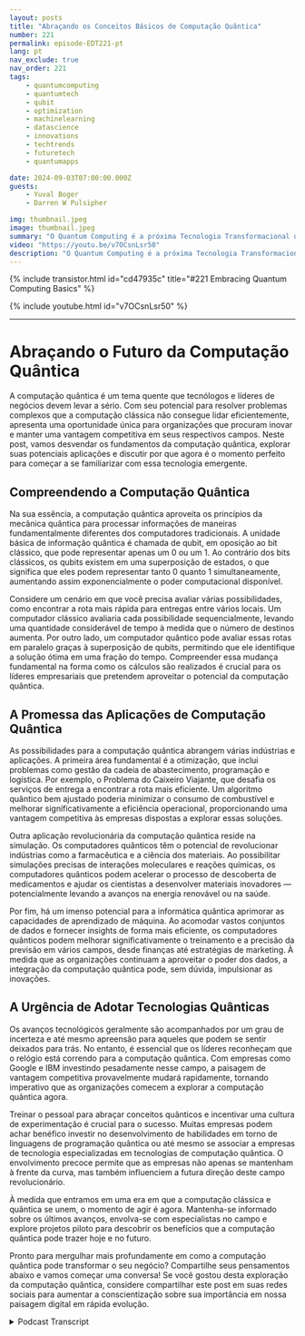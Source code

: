 ```yaml
---
layout: posts
title: "Abraçando os Conceitos Básicos de Computação Quântica"
number: 221
permalink: episode-EDT221-pt
lang: pt
nav_exclude: true
nav_order: 221
tags:
    - quantumcomputing
    - quantumtech
    - qubit
    - optimization
    - machinelearning
    - datascience
    - innovations
    - techtrends
    - futuretech
    - quantumapps

date: 2024-09-03T07:00:00.000Z
guests:
    - Yuval Boger
    - Darren W Pulsipher

img: thumbnail.jpeg
image: thumbnail.jpeg
summary: "O Quantum Computing é a próxima Tecnologia Transformacional que revolucionará o mundo? Ou é apenas mais uma inovação que desaparecerá nos livros de história? Ouça a entrevista de Darren com Yuval Boger, um colega podcaster e CCO da Quera, e mergulhe nos conceitos básicos da computação quântica neste primeiro de dois episódios sobre Quantum Computing."
video: "https://youtu.be/v7OCsnLsr50"
description: "O Quantum Computing é a próxima Tecnologia Transformacional que revolucionará o mundo? Ou é apenas mais uma inovação que desaparecerá nos livros de história? Ouça a entrevista de Darren com Yuval Boger, um colega podcaster e CCO da Quera, e mergulhe nos conceitos básicos da computação quântica neste primeiro de dois episódios sobre Quantum Computing."
---
```


<div>
{% include transistor.html id="cd47935c" title="#221 Embracing Quantum Computing Basics" %}

{% include youtube.html id="v7OCsnLsr50" %}
</div>

---

# Abraçando o Futuro da Computação Quântica

A computação quântica é um tema quente que tecnólogos e líderes de negócios devem levar a sério. Com seu potencial para resolver problemas complexos que a computação clássica não consegue lidar eficientemente, apresenta uma oportunidade única para organizações que procuram inovar e manter uma vantagem competitiva em seus respectivos campos. Neste post, vamos desvendar os fundamentos da computação quântica, explorar suas potenciais aplicações e discutir por que agora é o momento perfeito para começar a se familiarizar com essa tecnologia emergente.

## Compreendendo a Computação Quântica

Na sua essência, a computação quântica aproveita os princípios da mecânica quântica para processar informações de maneiras fundamentalmente diferentes dos computadores tradicionais. A unidade básica de informação quântica é chamada de qubit, em oposição ao bit clássico, que pode representar apenas um 0 ou um 1. Ao contrário dos bits clássicos, os qubits existem em uma superposição de estados, o que significa que eles podem representar tanto 0 quanto 1 simultaneamente, aumentando assim exponencialmente o poder computacional disponível.

Considere um cenário em que você precisa avaliar várias possibilidades, como encontrar a rota mais rápida para entregas entre vários locais. Um computador clássico avaliaria cada possibilidade sequencialmente, levando uma quantidade considerável de tempo à medida que o número de destinos aumenta. Por outro lado, um computador quântico pode avaliar essas rotas em paralelo graças à superposição de qubits, permitindo que ele identifique a solução ótima em uma fração do tempo. Compreender essa mudança fundamental na forma como os cálculos são realizados é crucial para os líderes empresariais que pretendem aproveitar o potencial da computação quântica.


## A Promessa das Aplicações de Computação Quântica

As possibilidades para a computação quântica abrangem várias indústrias e aplicações. A primeira área fundamental é a otimização, que inclui problemas como gestão da cadeia de abastecimento, programação e logística. Por exemplo, o Problema do Caixeiro Viajante, que desafia os serviços de entrega a encontrar a rota mais eficiente. Um algoritmo quântico bem ajustado poderia minimizar o consumo de combustível e melhorar significativamente a eficiência operacional, proporcionando uma vantagem competitiva às empresas dispostas a explorar essas soluções.

Outra aplicação revolucionária da computação quântica reside na simulação. Os computadores quânticos têm o potencial de revolucionar indústrias como a farmacêutica e a ciência dos materiais. Ao possibilitar simulações precisas de interações moleculares e reações químicas, os computadores quânticos podem acelerar o processo de descoberta de medicamentos e ajudar os cientistas a desenvolver materiais inovadores — potencialmente levando a avanços na energia renovável ou na saúde.

Por fim, há um imenso potencial para a informática quântica aprimorar as capacidades de aprendizado de máquina. Ao acomodar vastos conjuntos de dados e fornecer insights de forma mais eficiente, os computadores quânticos podem melhorar significativamente o treinamento e a precisão da previsão em vários campos, desde finanças até estratégias de marketing. À medida que as organizações continuam a aproveitar o poder dos dados, a integração da computação quântica pode, sem dúvida, impulsionar as inovações.

## A Urgência de Adotar Tecnologias Quânticas

Os avanços tecnológicos geralmente são acompanhados por um grau de incerteza e até mesmo apreensão para aqueles que podem se sentir deixados para trás. No entanto, é essencial que os líderes reconheçam que o relógio está correndo para a computação quântica. Com empresas como Google e IBM investindo pesadamente nesse campo, a paisagem de vantagem competitiva provavelmente mudará rapidamente, tornando imperativo que as organizações comecem a explorar a computação quântica agora.

Treinar o pessoal para abraçar conceitos quânticos e incentivar uma cultura de experimentação é crucial para o sucesso. Muitas empresas podem achar benéfico investir no desenvolvimento de habilidades em torno de linguagens de programação quântica ou até mesmo se associar a empresas de tecnologia especializadas em tecnologias de computação quântica. O envolvimento precoce permite que as empresas não apenas se mantenham à frente da curva, mas também influenciem a futura direção deste campo revolucionário.

À medida que entramos em uma era em que a computação clássica e quântica se unem, o momento de agir é agora. Mantenha-se informado sobre os últimos avanços, envolva-se com especialistas no campo e explore projetos piloto para descobrir os benefícios que a computação quântica pode trazer hoje e no futuro.

Pronto para mergulhar mais profundamente em como a computação quântica pode transformar o seu negócio? Compartilhe seus pensamentos abaixo e vamos começar uma conversa! Se você gostou desta exploração da computação quântica, considere compartilhar este post em suas redes sociais para aumentar a conscientização sobre sua importância em nossa paisagem digital em rápida evolução.



<details>
<summary> Podcast Transcript </summary>

<p></p>

</details>
